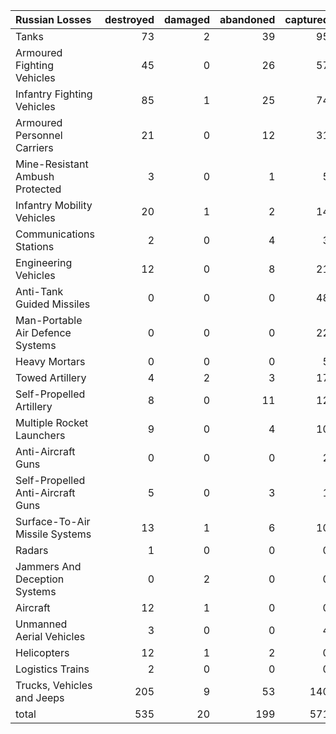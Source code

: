 | Russian Losses                    |   destroyed |   damaged |   abandoned |   captured |   total |
|:----------------------------------|------------:|----------:|------------:|-----------:|--------:|
| Tanks                             |          73 |         2 |          39 |         95 |     209 |
| Armoured Fighting Vehicles        |          45 |         0 |          26 |         57 |     128 |
| Infantry Fighting Vehicles        |          85 |         1 |          25 |         74 |     185 |
| Armoured Personnel Carriers       |          21 |         0 |          12 |         31 |      64 |
| Mine-Resistant Ambush Protected   |           3 |         0 |           1 |          5 |       9 |
| Infantry Mobility Vehicles        |          20 |         1 |           2 |         14 |      37 |
| Communications Stations           |           2 |         0 |           4 |          3 |       9 |
| Engineering Vehicles              |          12 |         0 |           8 |         21 |      41 |
| Anti-Tank Guided Missiles         |           0 |         0 |           0 |         48 |      48 |
| Man-Portable Air Defence Systems  |           0 |         0 |           0 |         22 |      22 |
| Heavy Mortars                     |           0 |         0 |           0 |          5 |       5 |
| Towed Artillery                   |           4 |         2 |           3 |         17 |      26 |
| Self-Propelled Artillery          |           8 |         0 |          11 |         12 |      31 |
| Multiple Rocket Launchers         |           9 |         0 |           4 |         10 |      23 |
| Anti-Aircraft Guns                |           0 |         0 |           0 |          2 |       2 |
| Self-Propelled Anti-Aircraft Guns |           5 |         0 |           3 |          1 |       9 |
| Surface-To-Air Missile Systems    |          13 |         1 |           6 |         10 |      30 |
| Radars                            |           1 |         0 |           0 |          0 |       1 |
| Jammers And Deception Systems     |           0 |         2 |           0 |          0 |       2 |
| Aircraft                          |          12 |         1 |           0 |          0 |      13 |
| Unmanned Aerial Vehicles          |           3 |         0 |           0 |          4 |       7 |
| Helicopters                       |          12 |         1 |           2 |          0 |      15 |
| Logistics Trains                  |           2 |         0 |           0 |          0 |       2 |
| Trucks, Vehicles and Jeeps        |         205 |         9 |          53 |        140 |     407 |
| total                             |         535 |        20 |         199 |        571 |    1325 |